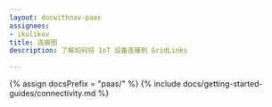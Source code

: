 ```yaml
---
layout: docwithnav-paas
assignees:
- ikulikov
title: 连接图
description: 了解如何将 IoT 设备连接到 GridLinks

---
```


{% assign docsPrefix = "paas/" %}
{% include docs/getting-started-guides/connectivity.md %}